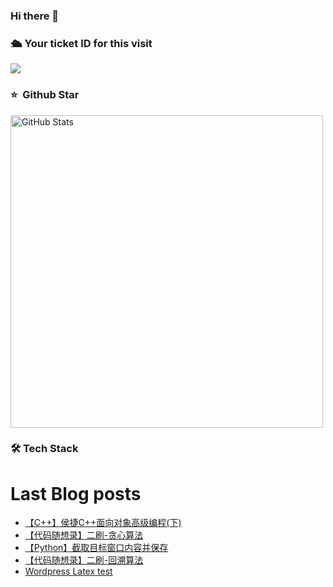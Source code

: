### Hi there 👋

<!--
**doraemon-hub-art/doraemon-hub-art** is a ✨ _special_ ✨ repository because its `README.md` (this file) appears on your GitHub profile.

Here are some ideas to get you started:

- 🔭 I’m currently working on ...

- 🌱 I’m currently learning ...

- 👯 I’m looking to collaborate on ...

- 🤔 I’m looking for help with ...

- 💬 Ask me about ...

- 📫 How to reach me: ...

- 😄 Pronouns: ...

- ⚡ Fun fact: ...
  -->

  

### **🛳** **Your ticket ID for this visit**

<img src="https://profile-counter.glitch.me/doraemon-hub-art/count.svg" />

### ⭐️ &nbsp;Github Star

<img width="500px"  alt="GitHub Stats" src="https://github-readme-stats.vercel.app/api?username=doraemon-hub-art&count_private=true&show_icons=true"/>

### **🛠** **Tech Stack**

# Last Blog posts
<!-- BLOG-POST-LIST:START -->
- [【C++】侯捷C++面向对象高级编程&lpar;下&rpar;](https://banshengua.top/%e3%80%90c%e3%80%91%e4%be%af%e6%8d%b7c%e9%9d%a2%e5%90%91%e5%af%b9%e8%b1%a1%e9%ab%98%e7%ba%a7%e7%bc%96%e7%a8%8b%e4%b8%8b/)
- [【代码随想录】二刷-贪心算法](https://banshengua.top/596-2/)
- [【Python】截取目标窗口内容并保存](https://banshengua.top/%e3%80%90python%e3%80%91%e6%88%aa%e5%8f%96%e7%9b%ae%e6%a0%87%e7%aa%97%e5%8f%a3%e5%86%85%e5%ae%b9%e5%b9%b6%e4%bf%9d%e5%ad%98/)
- [【代码随想录】二刷-回溯算法](https://banshengua.top/%e3%80%90%e4%bb%a3%e7%a0%81%e9%9a%8f%e6%83%b3%e5%bd%95%e3%80%91%e4%ba%8c%e5%88%b7-%e5%9b%9e%e6%ba%af%e7%ae%97%e6%b3%95/)
- [Wordpress Latex test](https://banshengua.top/wordpress-latex-test/)
<!-- BLOG-POST-LIST:END -->


